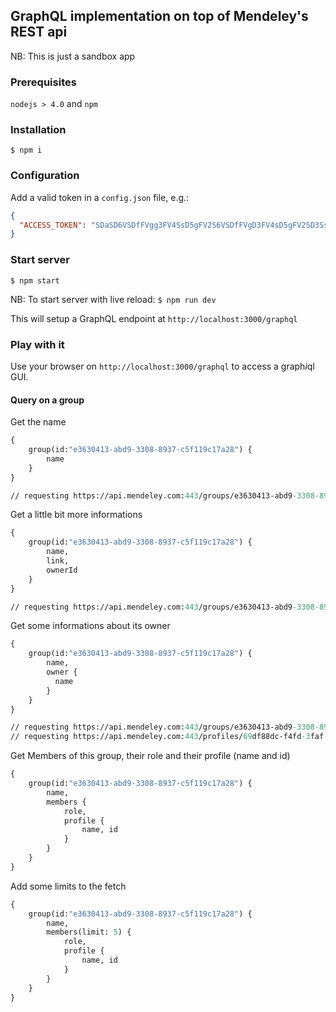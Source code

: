## GraphQL implementation on top of Mendeley's REST api

NB: This is just a sandbox app

### Prerequisites

`nodejs > 4.0` and `npm`

### Installation

```shell
$ npm i
```

### Configuration

Add a valid token in a `config.json` file, e.g.:
```json
{
  "ACCESS_TOKEN": "SDaSD6VSDfFVgg3FV4SsD5gFV2S6VSDfFVgD3FV4sD5gFV2SD3SsD5gFV"
}
```

### Start server

```shell
$ npm start
```

NB: To start server with live reload: `$ npm run dev`

This will setup a GraphQL endpoint at `http://localhost:3000/graphql`

### Play with it

Use your browser on `http://localhost:3000/graphql` to access a graph*i*ql GUI.

#### Query on a group

Get the name

```graphql
{
    group(id:"e3630413-abd9-3308-8937-c5f119c17a28") {
        name
    }
}

// requesting https://api.mendeley.com:443/groups/e3630413-abd9-3308-8937-c5f119c17a28
```

Get a little bit more informations

```graphql
{
    group(id:"e3630413-abd9-3308-8937-c5f119c17a28") {
        name,
        link,
        ownerId
    }
}

// requesting https://api.mendeley.com:443/groups/e3630413-abd9-3308-8937-c5f119c17a28
```


Get some informations about its owner

```graphql
{
    group(id:"e3630413-abd9-3308-8937-c5f119c17a28") {
        name,
        owner {
          name
        }
    }
}

// requesting https://api.mendeley.com:443/groups/e3630413-abd9-3308-8937-c5f119c17a28
// requesting https://api.mendeley.com:443/profiles/69df88dc-f4fd-3faf-82d2-353363aa7138
```

Get Members of this group, their role and their profile (name and id)

```graphql
{
    group(id:"e3630413-abd9-3308-8937-c5f119c17a28") {
        name,
        members {
            role,
            profile {
                name, id
            }
        }
    }
}
```

Add some limits to the fetch

```graphql
{
    group(id:"e3630413-abd9-3308-8937-c5f119c17a28") {
        name,
        members(limit: 5) {
            role,
            profile {
                name, id
            }
        }
    }
}
```
